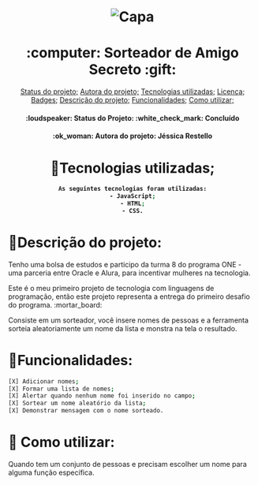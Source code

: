 <h1 align="center">
  <img alt="Capa" title="Capa" src=".github/capa.png" />
</h1>

<h1 align="center"> :computer: Sorteador de Amigo Secreto :gift: </h1>

<p align="center">
<a href= "#Statusdoprojeto">Status do projeto;<a/>
<a href= "#Autoradoprojeto">Autora do projeto;<a/>
<a href= "#Tecnologiasutilizadas">Tecnologias utilizadas;<a/>
<a href= "#Licença">Licença;<a/>
<a href= "#Badges">Badges;<a/>
<a href= "#Descricaodoprojeto">Descrição do projeto;<a/>
<a href= "#Funcionalidades">Funcionalidades;<a/>
<a href= "#Comoutilizar">Como utilizar;<a/>

<br>
<h4 align="center">
:loudspeaker: Status do Projeto: :white_check_mark: Concluído
  
<h4 align="center">
:ok_woman: Autora do projeto: Jéssica Restello
</h4>

# :wrench:Tecnologias utilizadas; 
```bash
As seguintes tecnologias foram utilizadas:
- JavaScript;
- HTML;
- CSS.
```

# :round_pushpin:Descrição do projeto: 
<p>Tenho uma bolsa de estudos e participo da turma 8 do programa ONE - uma parceria entre Oracle e Alura, para incentivar mulheres na tecnologia.</p>
<p>Este é o meu primeiro projeto de tecnologia com linguagens de programação, então este projeto representa a entrega do primeiro desafio do programa. :mortar_board:</p>
<p>Consiste em um sorteador, você insere nomes de pessoas e a ferramenta sorteia aleatoriamente um nome da lista e monstra na tela o resultado.</p>

# :dart:Funcionalidades:
```bash
[X] Adicionar nomes;
[X] Formar uma lista de nomes;
[X] Alertar quando nenhum nome foi inserido no campo;
[X] Sortear um nome aleatório da lista;
[X] Demonstrar mensagem com o nome sorteado.
```

# :rocket: Como utilizar:
<p>Quando tem um conjunto de pessoas e precisam escolher um nome para alguma função específica.</p>


